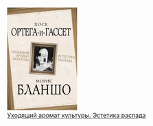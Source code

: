 ![](Уходящий%20аромат%20культуры.%20Эстетика%20распада.jpg)  
[Уходящий аромат культуры. Эстетика распада](Уходящий%20аромат%20культуры.%20Эстетика%20распада.md)

